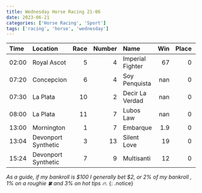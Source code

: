 ```yaml
---   
title: Wednesday Horse Racing 21-06   
date: 2023-06-21   
categories: ['Horse Racing', 'Sport']   
tags: ['racing', 'horse', 'wednesday']   
---
```



| Time   | Location            |   Race |   Number | Name             |   Win |   Place | xV                 | Result   |
|:-------|:--------------------|-------:|---------:|:-----------------|------:|--------:|:-------------------|:---------|
| 02:00  | Royal Ascot         |      5 |        4 | Imperial Fighter |  67   |       0 | :four_leaf_clover: |          |
| 07:20  | Concepcion          |      6 |        4 | Soy Penquista    | nan   |       0 |                    |          |
| 07:30  | La Plata            |     10 |        2 | Decir La Verdad  | nan   |       0 |                    |          |
| 08:00  | La Plata            |     11 |        7 | Lubos Law        | nan   |       0 |                    |          |
| 13:00  | Mornington          |      1 |        7 | Embarque         |   1.9 |       0 | :fire:             |          |
| 13:04  | Devonport Synthetic |      3 |       13 | Silent Love      |  19   |       0 | :four_leaf_clover: |          |
| 15:24  | Devonport Synthetic |      7 |        9 | Multisanti       |  12   |       0 |                    |          |


*As a guide, if my bankroll is $100 I generally bet $2, or 2% of my bankroll
, 1% on a roughie :four_leaf_clover: and 3% on hot tips :fire:.*
{: .notice}  
	